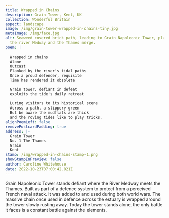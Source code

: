 ```yaml
---
title: Wrapped in Chains
description: Grain Tower, Kent, UK
collection: Wonderful Britain
aspect: landscape
image: /img/grain-tower-wrapped-in-chains-tiny.jpg
metaImage: /img/face.jpg
alt: Seaweed covered brick path, leading to Grain Napoleonic Tower, placed where
  the river Medway and the Thames merge.
poem: |
  
  Wrapped in chains
  Alone
  Outcast
  Flanked by the river's tidal paths
  Once a proud defender, requisite
  Time has rendered it obsolete

  Grain tower, defiant in defeat
  exploits the tide's daily retreat

  Luring visitors to its historical scene 
  Across a path, a slippery green
  But be aware the mudflats are thick 
  and the roving tides like to play tricks.
alignPoemLeft: false
removePostcardPadding: true
address: |-
  Grain Tower
  No. 1 The Thames
  Grain
  Kent
stamp: /img/wrapped-in-chains-stamp-1.png
showStampInPreview: false
author: Caroline Whitehouse
date: 2022-10-23T07:00:42.821Z
---
```

Grain Napoleonic Tower stands defiant where the River Medway meets the Thames. Built as part of a defence system to protect from a perceived French naval attack. It was added to and used during both world wars. The massive chain once used in defence across the estuary is wrapped around the tower slowly rusting away. 
Today the tower stands alone, the only battle it faces is a constant battle against the elements.